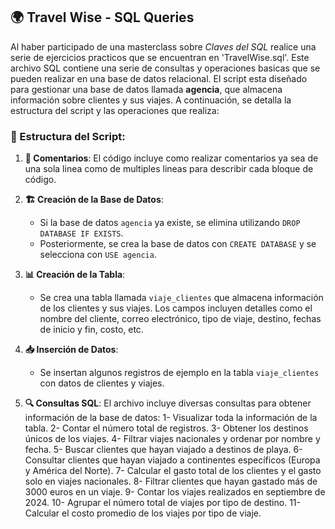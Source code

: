 ## 🌍 Travel Wise - SQL Queries

Al haber participado de una masterclass sobre *Claves del SQL* realice una serie de ejercicios practicos que se encuentran en 'TravelWise.sql'.
Este archivo SQL contiene una serie de consultas y operaciones basicas que se pueden realizar en una base de datos relacional.
El script esta diseñado para gestionar una base de datos llamada **agencia**, que almacena información sobre clientes y sus viajes. 
A continuación, se detalla la estructura del script y las operaciones que realiza:

### 📂 Estructura del Script:

1. **💬 Comentarios**: El código incluye como realizar comentarios ya sea de una sola linea como de multiples lineas para describir cada bloque de código.

2. **🏗️ Creación de la Base de Datos**: 
   - Si la base de datos `agencia` ya existe, se elimina utilizando `DROP DATABASE IF EXISTS`.
   - Posteriormente, se crea la base de datos con `CREATE DATABASE` y se selecciona con `USE agencia`.

3. **📊 Creación de la Tabla**: 
   - Se crea una tabla llamada `viaje_clientes` que almacena información de los clientes y sus viajes. Los campos incluyen detalles como el nombre del cliente, correo electrónico, tipo de viaje, destino, fechas de inicio y fin, costo, etc.

4. **📥 Inserción de Datos**: 
   - Se insertan algunos registros de ejemplo en la tabla `viaje_clientes` con datos de clientes y viajes.

5. **🔍 Consultas SQL**: El archivo incluye diversas consultas para obtener información de la base de datos:
   1- Visualizar toda la información de la tabla.
   2- Contar el número total de registros.
   3- Obtener los destinos únicos de los viajes.
   4- Filtrar viajes nacionales y ordenar por nombre y fecha.
   5- Buscar clientes que hayan viajado a destinos de playa.
   6- Consultar clientes que hayan viajado a continentes específicos (Europa y América del Norte).
   7- Calcular el gasto total de los clientes y el gasto solo en viajes nacionales.
   8- Filtrar clientes que hayan gastado más de 3000 euros en un viaje.
   9- Contar los viajes realizados en septiembre de 2024.
   10- Agrupar el número total de viajes por tipo de destino.
   11- Calcular el costo promedio de los viajes por tipo de viaje.
